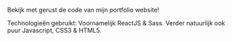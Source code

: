 Bekijk met gerust de code van mijn portfolio website!

Technologieën gebruikt: Voornamelijk ReactJS & Sass. Verder natuurlijk ook puur Javascript, CSS3 & HTML5.